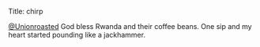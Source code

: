 Title: chirp

<a href="http://twitter.com/Unionroasted">@Unionroasted</a> God bless Rwanda and their coffee beans. One sip and my heart started pounding like a jackhammer.
